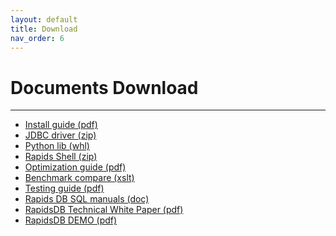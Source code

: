 ```yaml
---
layout: default
title: Download
nav_order: 6
---
```


# Documents Download

---


* [Install guide (pdf)](/download/RapidsDB_Installation_and_Management_Guide_Release_v4.2.3.2%20(1).pdf)
* [JDBC driver (zip)](/download/rapids-jdbc-4.0.6.jar.zip)
* [Python lib (whl)](/download/pyRDP-4.0.0-py3-none-any.whl)
* [Rapids Shell (zip)](https://drive.google.com/file/d/1HzmZSIP6C3dEW4EiFI1XQY1lwawiEzEM/view?usp=sharing)
* [Optimization guide (pdf)](/download/数据库性能优化手册.pdf)
* [Benchmark compare (xslt)](/download/TPCH结果对比%20(1).xlsx)
* [Testing guide (pdf)](/download/testing-guide-EN.pdf)
* [Rapids DB SQL manuals (doc)](/download/RapidsDB%20SQL%E8%AF%AD%E6%B3%95%E6%8C%87%E5%8D%97v2.0.doc)
* [RapidsDB Technical White Paper (pdf)](/download/RapidsDB%20Technical%20White%20Paper.pdf)
* [RapidsDB DEMO (pdf)](/download/RapidsDB%20DEMO%20V1.2.pdf)
